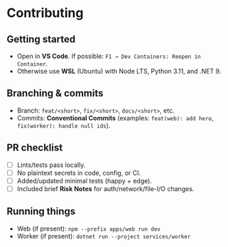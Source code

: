 ﻿# Contributing

## Getting started
- Open in **VS Code**. If possible: `F1 → Dev Containers: Reopen in Container`.
- Otherwise use **WSL** (Ubuntu) with Node LTS, Python 3.11, and .NET 9.

## Branching & commits
- Branch: `feat/<short>`, `fix/<short>`, `docs/<short>`, etc.
- Commits: **Conventional Commits** (examples: `feat(web): add hero`, `fix(worker): handle null ids`).

## PR checklist
- [ ] Lints/tests pass locally.
- [ ] No plaintext secrets in code, config, or CI.
- [ ] Added/updated minimal tests (happy + edge).
- [ ] Included brief **Risk Notes** for auth/network/file-I/O changes.

## Running things
- Web (if present): `npm --prefix apps/web run dev`
- Worker (if present): `dotnet run --project services/worker`

